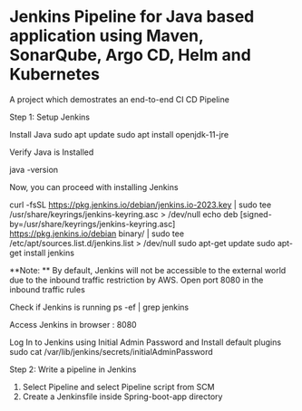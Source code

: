 # Jenkins Pipeline for Java based application using Maven, SonarQube, Argo CD, Helm and Kubernetes
A project which demostrates an end-to-end CI CD Pipeline

Step 1: Setup Jenkins

Install Java
sudo apt update
sudo apt install openjdk-11-jre

Verify Java is Installed

java -version

Now, you can proceed with installing Jenkins

curl -fsSL https://pkg.jenkins.io/debian/jenkins.io-2023.key | sudo tee \
  /usr/share/keyrings/jenkins-keyring.asc > /dev/null
echo deb [signed-by=/usr/share/keyrings/jenkins-keyring.asc] \
  https://pkg.jenkins.io/debian binary/ | sudo tee \
  /etc/apt/sources.list.d/jenkins.list > /dev/null
sudo apt-get update
sudo apt-get install jenkins

**Note: ** By default, Jenkins will not be accessible to the external world due to the inbound traffic restriction by AWS. Open port 8080 in the inbound traffic rules

Check if Jenkins is running
ps -ef | grep jenkins

Access Jenkins in browser
<Instance Public IP> : 8080

Log In to Jenkins using Initial Admin Password and Install default plugins
sudo cat /var/lib/jenkins/secrets/initialAdminPassword

Step 2: Write a pipeline in Jenkins

1. Select Pipeline and select Pipeline script from SCM
2. Create a Jenkinsfile inside Spring-boot-app directory
